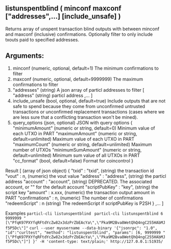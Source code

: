 ## listunspentblind ( minconf maxconf  ["addresses",...] [include_unsafe] )

Returns array of unspent transaction blind outputs
with between minconf and maxconf (inclusive) confirmations.
Optionally filter to only include txouts paid to specified addresses.

## Arguments:
1. minconf          (numeric, optional, default=1) The minimum confirmations to filter
2. maxconf          (numeric, optional, default=9999999) The maximum confirmations to filter
3. "addresses"    (string) A json array of particl addresses to filter
    [
      "address"   (string) particl address
      ,...
    ]
4. include_unsafe (bool, optional, default=true) Include outputs that are not safe to spend
                  because they come from unconfirmed untrusted transactions or unconfirmed
                  replacement transactions (cases where we are less sure that a conflicting
                  transaction won't be mined).
5. query_options    (json, optional) JSON with query options
    {
      "minimumAmount"    (numeric or string, default=0) Minimum value of each UTXO in PART
      "maximumAmount"    (numeric or string, default=unlimited) Maximum value of each UTXO in PART
      "maximumCount"     (numeric or string, default=unlimited) Maximum number of UTXOs
      "minimumSumAmount" (numeric or string, default=unlimited) Minimum sum value of all UTXOs in PART
      "cc_format"        (bool, default=false) Format for coincontrol
    }

Result
[                   (array of json object)
  {
    "txid" : "txid",          (string) the transaction id 
    "vout" : n,               (numeric) the vout value
    "address" : "address",    (string) the particl address
    "account" : "account",    (string) DEPRECATED. The associated account, or "" for the default account
    "scriptPubKey" : "key",   (string) the script key
    "amount" : x.xxx,         (numeric) the transaction output amount in PART
    "confirmations" : n,      (numeric) The number of confirmations
    "redeemScript" : n        (string) The redeemScript if scriptPubKey is P2SH
  }
  ,...
]

Examples
`particl-cli listunspentblind `
`particl-cli listunspentblind 6 9999999 "[\"PfqK97PXYfqRFtdYcZw82x3dzPrZbEAcYa\",\"Pka9M2Bva8WetQhQ4ngC255HAbMJf5P5Dc\"]"`
`curl --user myusername --data-binary '{"jsonrpc": "1.0", "id":"curltest", "method": "listunspentblind", "params": [6, 9999999 "[\"PfqK97PXYfqRFtdYcZw82x3dzPrZbEAcYa\",\"Pka9M2Bva8WetQhQ4ngC255HAbMJf5P5Dc\"]"] }' -H 'content-type: text/plain;' http://127.0.0.1:51935/`
